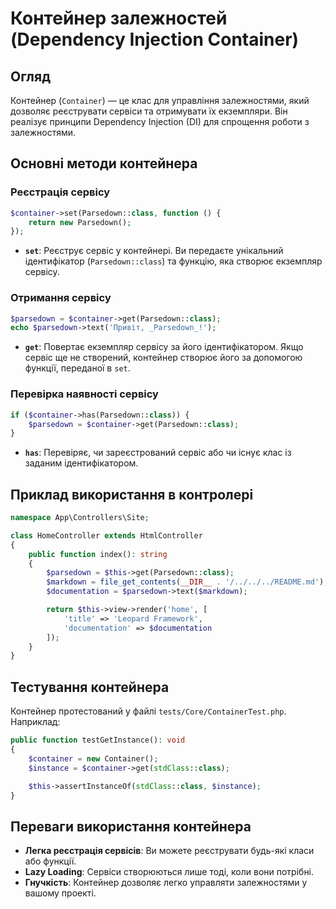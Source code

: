 # Контейнер залежностей (Dependency Injection Container)

## Огляд
Контейнер (`Container`) — це клас для управління залежностями, який дозволяє реєструвати сервіси та отримувати їх екземпляри. Він реалізує принципи Dependency Injection (DI) для спрощення роботи з залежностями.

## Основні методи контейнера

### Реєстрація сервісу
```php
$container->set(Parsedown::class, function () {
    return new Parsedown();
});
```
- **`set`**: Реєструє сервіс у контейнері. Ви передаєте унікальний ідентифікатор (`Parsedown::class`) та функцію, яка створює екземпляр сервісу.

### Отримання сервісу
```php
$parsedown = $container->get(Parsedown::class);
echo $parsedown->text('Привіт, _Parsedown_!');
```
- **`get`**: Повертає екземпляр сервісу за його ідентифікатором. Якщо сервіс ще не створений, контейнер створює його за допомогою функції, переданої в `set`.

### Перевірка наявності сервісу
```php
if ($container->has(Parsedown::class)) {
    $parsedown = $container->get(Parsedown::class);
}
```
- **`has`**: Перевіряє, чи зареєстрований сервіс або чи існує клас із заданим ідентифікатором.

## Приклад використання в контролері

```php
namespace App\Controllers\Site;

class HomeController extends HtmlController
{
    public function index(): string
    {
        $parsedown = $this->get(Parsedown::class);
        $markdown = file_get_contents(__DIR__ . '/../../../README.md');
        $documentation = $parsedown->text($markdown);

        return $this->view->render('home', [
            'title' => 'Leopard Framework',
            'documentation' => $documentation
        ]);
    }
}
```

## Тестування контейнера
Контейнер протестований у файлі `tests/Core/ContainerTest.php`. Наприклад:

```php
public function testGetInstance(): void
{
    $container = new Container();
    $instance = $container->get(stdClass::class);

    $this->assertInstanceOf(stdClass::class, $instance);
}
```

## Переваги використання контейнера
- **Легка реєстрація сервісів**: Ви можете реєструвати будь-які класи або функції.
- **Lazy Loading**: Сервіси створюються лише тоді, коли вони потрібні.
- **Гнучкість**: Контейнер дозволяє легко управляти залежностями у вашому проекті.

